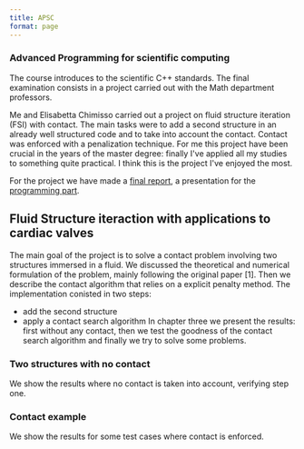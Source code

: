 ```yaml
---
title: APSC
format: page
---
```


### Advanced Programming for scientific computing

The course introduces to the scientific C++ standards. The final examination consists in a project carried out with the Math department professors.

Me and Elisabetta Chimisso carried out a project on fluid structure iteration (FSI) with contact. The main tasks were to add a second structure in an already well structured code and to take into account the contact. Contact was enforced with a penalization technique.
For me this project have been crucial in the years of the master degree: finally I've applied all my studies to something quite practical. I think this is the project I've enjoyed the most.

For the project we have made a [final report](https://alberto1artoni.github.io/assets/pdf/FSI/ArtoniChimisso_ContactProblemForCardiacValveMechanics.pdf), a presentation for the [programming part](https://alberto1artoni.github.io/assets/pdf/FSI/ArtoniChimissoPACS.pdf).

## Fluid Structure iteraction with applications to cardiac valves

The main goal of the project is to solve a contact problem involving two structures immersed
in a fluid. We discussed the theoretical and numerical formulation of the problem, mainly following the original paper [1]. Then we describe the contact algorithm that relies on a explicit penalty method.
The implementation conisted in two steps:
- add the second structure
- apply a contact search algorithm
In chapter three we present the results: first without any contact, then we test the goodness
of the contact search algorithm and finally we try to solve some problems.

### Two structures with no contact

We show the results where no contact is taken into account, verifying step one. 

### Contact example

We show the results for some test cases where contact is enforced.


